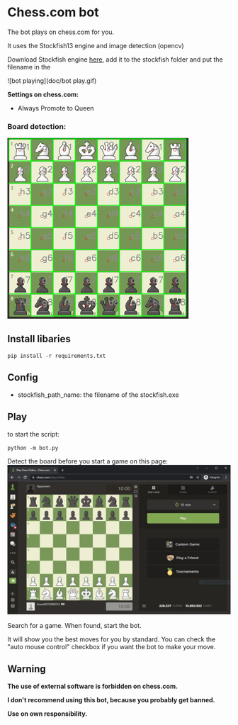 # Chess.com bot

The bot plays on chess.com for you.

It uses the Stockfish13 engine and image detection (opencv)

Download Stockfish engine [here](https://stockfishchess.org/), add it to the stockfish folder and put the filename in the


![bot playing](doc/bot play.gif)




**Settings on chess.com:**
* Always Promote to Queen


### Board detection:
![Board result](/board_detection.PNG)


## Install libaries

```
pip install -r requirements.txt
```



## Config

* stockfish_path_name: the filename of the stockfish.exe


## Play

to start the script:
```
python -m bot.py
```

Detect the board before you start a game on this page:
![Detect Board](doc/Detect_board.JPG)

Search for a game.
When found, start the bot.

It will show you the best moves for you by standard. You can check the "auto mouse control" checkbox if you want the bot to make your move.



## Warning

**The use of external software is forbidden on chess.com.**

**I don't recommend using this bot, because you probably get banned.**

**Use on own responsibility.**
